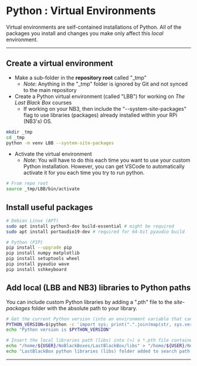 # Python : Virtual Environments

Virtual environments are self-contained installations of Python. All of the packages you install and changes you make only affect this *local* environment.

---
## Create a virtual environment

- Make a sub-folder in the **repository root** called "_tmp"
  - *Note*: Anything in the "_tmp" folder is ignored by Git and not synced to the main repository
- Create a Python virtual environment (called "LBB") for working on *The Last Black Box* courses
  - If working on your NB3, then include the "--system-site-packages" flag to use libraries (packages) already installed within your RPi (NB3's) OS.

```bash
mkdir _tmp
cd _tmp
python -m venv LBB --system-site-packages
```

- Activate the virtual environment
  - *Note*: You will have to do this each time you want to use your custom Python installation. However, you can get VSCode to automatically activate it for you each time you try to run python.

```bash
# From repo root
source _tmp/LBB/bin/activate
```

## Install useful packages

```bash
# Debian Linux (APT)
sudo apt install python3-dev build-essential # might be required
sudo apt install portaudio19-dev # required for 64-bit pyaudio build

# Python (PIP)
pip install --upgrade pip
pip install numpy matplotlib
pip install setuptools wheel
pip install pyaudio wave
pip install sshkeyboard
```

## Add local (LBB and NB3) libraries to Python paths
You can include custom Python libraries by adding a ".pth" file to the *site-packages* folder with the absolute path to your library.

```bash
# Get the current Python version (into an environment variable that can be used by Linux)
PYTHON_VERSION=$(python -c 'import sys; print(".".join(map(str, sys.version_info[:2])))')
echo "Python version is $PYTHON_VERSION"

# Insert the local libraries path (libs) into (>) a *.pth file contained in your LBB virtual environment
echo "/home/${USER}/NoBlackBoxes/LastBlackBox/libs" > "/home/${USER}/NoBlackBoxes/LastBlackBox/_tmp/LBB/lib/python${PYTHON_VERSION}/site-packages/local.pth"
echo "LastBlackBox python libraries (libs) folder added to search path (as local.pth)"
```

---
